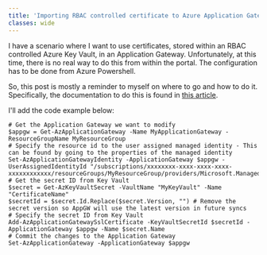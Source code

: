```yaml
---		
title: 'Importing RBAC controlled certificate to Azure Application Gateway'
classes: wide
---
```

I have a scenario where I want to use certificates, stored within an RBAC controlled Azure Key Vault, in an Application Gateway.  Unfortunately, at this time, there is no real way to do this from within the portal.  The configuration has to be done from Azure Powershell.  

So, this post is mostly a reminder to myself on where to go and how to do it.  Specifically, the documentation to do this is found in [this article](https://learn.microsoft.com/en-us/azure/application-gateway/key-vault-certs#key-vault-azure-role-based-access-control-permission-model).  

I'll add the code example below:

```
# Get the Application Gateway we want to modify
$appgw = Get-AzApplicationGateway -Name MyApplicationGateway -ResourceGroupName MyResourceGroup
# Specify the resource id to the user assigned managed identity - This can be found by going to the properties of the managed identity
Set-AzApplicationGatewayIdentity -ApplicationGateway $appgw -UserAssignedIdentityId "/subscriptions/xxxxxxxx-xxxx-xxxx-xxxx-xxxxxxxxxxxx/resourceGroups/MyResourceGroup/providers/Microsoft.ManagedIdentity/userAssignedIdentities/MyManagedIdentity"
# Get the secret ID from Key Vault
$secret = Get-AzKeyVaultSecret -VaultName "MyKeyVault" -Name "CertificateName"
$secretId = $secret.Id.Replace($secret.Version, "") # Remove the secret version so AppGW will use the latest version in future syncs
# Specify the secret ID from Key Vault 
Add-AzApplicationGatewaySslCertificate -KeyVaultSecretId $secretId -ApplicationGateway $appgw -Name $secret.Name
# Commit the changes to the Application Gateway
Set-AzApplicationGateway -ApplicationGateway $appgw
```